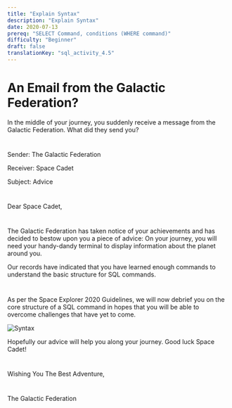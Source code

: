 ```yaml
---
title: "Explain Syntax"
description: "Explain Syntax"
date: 2020-07-13
prereq: "SELECT Command, conditions (WHERE command)"
difficulty: "Beginner"
draft: false
translationKey: "sql_activity_4.5"
---
```


<!-- Embed YouTube Video Link here when ready -->

# An Email from the Galactic Federation?
In the middle of your journey, you suddenly receive a message from the Galactic Federation. What did they send you?

#

Sender: The Galactic Federation

Receiver: Space Cadet

Subject: Advice

#

Dear Space Cadet,

#

The Galactic Federation has taken notice of your achievements and has decided to bestow upon you a piece of advice:
On your journey, you will need your handy-dandy terminal to display information about the planet around you. 

Our records have indicated that you have learned enough commands to understand the basic structure for SQL commands.

#

As per the Space Explorer 2020 Guidelines, we will now debrief you on the core structure of a SQL 
command in hopes that you will be able to overcome challenges that have yet to come.

![Syntax](../assets/Tutorial.png)

Hopefully our advice will help you along your journey. Good luck Space Cadet!

#

Wishing You The Best Adventure,

#

The Galactic Federation




